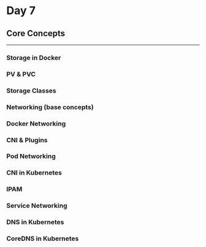 # Day 7

## **Core Concepts**

---

### **Storage in Docker**

### **PV & PVC**

### **Storage Classes**

### **Networking (base concepts)**

### **Docker Networking**

### **CNI & Plugins**

### **Pod Networking**

### **CNI in Kubernetes**

### **IPAM**

### **Service Networking**

### **DNS in Kubernetes**

### **CoreDNS in Kubernetes**

